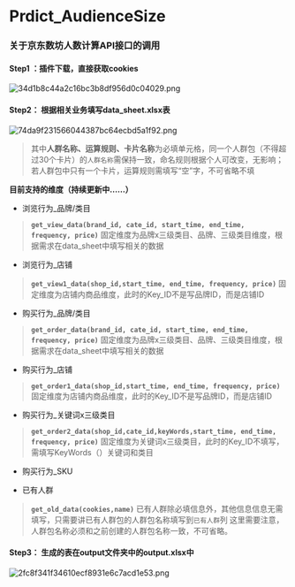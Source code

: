 # Prdict_AudienceSize

### 关于京东数坊人数计算API接口的调用

#### Step1 ：插件下载，直接获取cookies


![34d1b8c44a2c16bc3b8df956d0c04029.png](:/132331e75cc2414bb8000b02cb2d41f5)

#### Step2： 根据相关业务填写data_sheet.xlsx表
![74da9f231566044387bc64ecbd5a1f92.png](:/8fb54e1b7162435f978d1367f0b0c60d)
> 其中**人群名称、运算规则、卡片名称**为必填单元格，同一个人群包（不得超过30个卡片）的`人群名称`需保持一致，命名规则根据个人可改变，无影响；若人群包中只有一个卡片，运算规则需填写“空”字，不可省略不填
> 
**目前支持的维度（持续更新中……）**
- 浏览行为_品牌/类目
> **`get_view_data(brand_id, cate_id, start_time, end_time, frequency, price)`**
>固定维度为品牌x三级类目、品牌、三级类目维度，根据需求在data_sheet中填写相关的数据
- 浏览行为_店铺
>**`get_view1_data(shop_id,start_time, end_time, frequency, price)`**
>固定维度为店铺内商品维度，此时的Key_ID不是写品牌ID，而是店铺ID
- 购买行为_品牌/类目
> **`get_order_data(brand_id, cate_id, start_time, end_time, frequency, price)`**
> 固定维度为品牌x三级类目、品牌、三级类目维度，根据需求在data_sheet中填写相关的数据
- 购买行为_店铺
>**`get_order1_data(shop_id,start_time, end_time, frequency, price)`**
>固定维度为店铺内商品维度，此时的Key_ID不是写品牌ID，而是店铺ID
- 购买行为_关键词x三级类目
> **`get_order2_data(shop_id,cate_id,keyWords,start_time, end_time, frequency, price)`**
>固定维度为关键词x三级类目，此时的Key_ID不填写，需填写KeyWords（）关键词和类目
- 购买行为_SKU
>
- 已有人群
>**`get_old_data(cookies,name)`**
> 已有人群除必填信息外，其他信息信息无需填写，只需要讲已有人群包的人群包名称填写到`已有人群`列
> 这里需要注意，人群包名称必须和之前创建的人群包名称一致，不可省略。



#### Step3： 生成的表在output文件夹中的output.xlsx中
![2fc8f341f34610ecf8931e6c7acd1e53.png](:/599ebaf17c1945dea6d3d1d6da0d1445)


